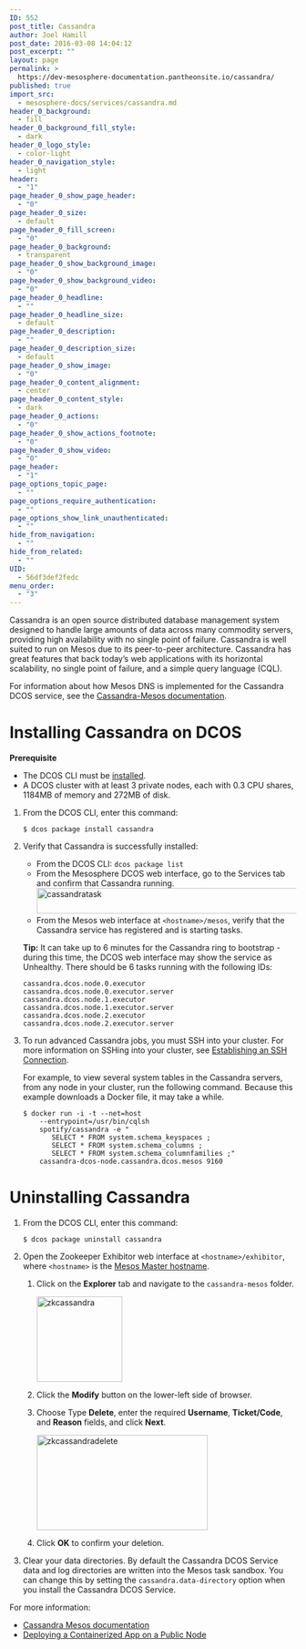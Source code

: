 ```yaml
---
ID: 552
post_title: Cassandra
author: Joel Hamill
post_date: 2016-03-08 14:04:12
post_excerpt: ""
layout: page
permalink: >
  https://dev-mesosphere-documentation.pantheonsite.io/cassandra/
published: true
import_src:
  - mesosphere-docs/services/cassandra.md
header_0_background:
  - fill
header_0_background_fill_style:
  - dark
header_0_logo_style:
  - color-light
header_0_navigation_style:
  - light
header:
  - "1"
page_header_0_show_page_header:
  - "0"
page_header_0_size:
  - default
page_header_0_fill_screen:
  - "0"
page_header_0_background:
  - transparent
page_header_0_show_background_image:
  - "0"
page_header_0_show_background_video:
  - "0"
page_header_0_headline:
  - ""
page_header_0_headline_size:
  - default
page_header_0_description:
  - ""
page_header_0_description_size:
  - default
page_header_0_show_image:
  - "0"
page_header_0_content_alignment:
  - center
page_header_0_content_style:
  - dark
page_header_0_actions:
  - "0"
page_header_0_show_actions_footnote:
  - "0"
page_header_0_show_video:
  - "0"
page_header:
  - "1"
page_options_topic_page:
  - ""
page_options_require_authentication:
  - ""
page_options_show_link_unauthenticated:
  - ""
hide_from_navigation:
  - ""
hide_from_related:
  - ""
UID:
  - 56df3def2fedc
menu_order:
  - "3"
---
```

Cassandra is an open source distributed database management system designed to handle large amounts of data across many commodity servers, providing high availability with no single point of failure. Cassandra is well suited to run on Mesos due to its peer-to-peer architecture. Cassandra has great features that back today’s web applications with its horizontal scalability, no single point of failure, and a simple query language (CQL).

For information about how Mesos DNS is implemented for the Cassandra DCOS service, see the <a href="http://mesosphere.github.io/cassandra-mesos/docs/mesos-dns.html" target="_blank">Cassandra-Mesos documentation</a>.

# <a name="cassandrainstall"></a>Installing Cassandra on DCOS

**Prerequisite**

*   The DCOS CLI must be [installed][1].
*   A DCOS cluster with at least 3 private nodes, each with 0.3 CPU shares, 1184MB of memory and 272MB of disk.

1.  From the DCOS CLI, enter this command:
    
        $ dcos package install cassandra
        

2.  Verify that Cassandra is successfully installed:
    
    *   From the DCOS CLI: `dcos package list`
    *   From the Mesosphere DCOS web interface, go to the Services tab and confirm that Cassandra running. <a href="https://docs.mesosphere.com/wp-content/uploads/2015/12/cassandratask.png" rel="attachment wp-att-1326"><img src="https://docs.mesosphere.com/wp-content/uploads/2015/12/cassandratask.png" alt="cassandratask" width="713" height="45" class="alignnone size-full wp-image-1326" /></a> 
    *   From the Mesos web interface at `<hostname>/mesos`, verify that the Cassandra service has registered and is starting tasks. 
    
    **Tip:** It can take up to 6 minutes for the Cassandra ring to bootstrap - during this time, the DCOS web interface may show the service as Unhealthy. There should be 6 tasks running with the following IDs:
    
        cassandra.dcos.node.0.executor
        cassandra.dcos.node.0.executor.server
        cassandra.dcos.node.1.executor
        cassandra.dcos.node.1.executor.server
        cassandra.dcos.node.2.executor
        cassandra.dcos.node.2.executor.server
        

3.  To run advanced Cassandra jobs, you must SSH into your cluster. For more information on SSHing into your cluster, see [Establishing an SSH Connection][2].
    
    For example, to view several system tables in the Cassandra servers, from any node in your cluster, run the following command. Because this example downloads a Docker file, it may take a while.
    
        $ docker run -i -t --net=host 
            --entrypoint=/usr/bin/cqlsh 
            spotify/cassandra -e "
               SELECT * FROM system.schema_keyspaces ;
               SELECT * FROM system.schema_columns ;
               SELECT * FROM system.schema_columnfamilies ;" 
            cassandra-dcos-node.cassandra.dcos.mesos 9160
        

# <a name="uninstall"></a>Uninstalling Cassandra

1.  From the DCOS CLI, enter this command:
    
        $ dcos package uninstall cassandra
        

2.  Open the Zookeeper Exhibitor web interface at `<hostname>/exhibitor`, where `<hostname>` is the [Mesos Master hostname][3].
    
    1.  Click on the **Explorer** tab and navigate to the `cassandra-mesos` folder.
        
        <a href="https://docs.mesosphere.com/wp-content/uploads/2015/12/zkcassandra.png" rel="attachment wp-att-1329"><img src="https://docs.mesosphere.com/wp-content/uploads/2015/12/zkcassandra-150x150.png" alt="zkcassandra" width="150" height="150" class="alignnone size-thumbnail wp-image-1329" /></a>
    
    2.  Click the **Modify** button on the lower-left side of browser.
    
    3.  Choose Type **Delete**, enter the required **Username**, **Ticket/Code**, and **Reason** fields, and click **Next**.
        
        <a href="https://docs.mesosphere.com/wp-content/uploads/2015/12/zkcassandradelete.png" rel="attachment wp-att-1332"><img src="https://docs.mesosphere.com/wp-content/uploads/2015/12/zkcassandradelete-600x334.png" alt="zkcassandradelete" width="300" height="167" class="alignnone size-medium wp-image-1332" /></a>
    
    4.  Click **OK** to confirm your deletion.

3.  Clear your data directories. By default the Cassandra DCOS Service data and log directories are written into the Mesos task sandbox. You can change this by setting the `cassandra.data-directory` option when you install the Cassandra DCOS Service.

For more information:

*   <a href="http://mesosphere.github.io/cassandra-mesos/" target="_blank">Cassandra Mesos documentation</a>
*   [Deploying a Containerized App on a Public Node][4]

 [1]: /install/cli/
 [2]: /administration/sshcluster/
 [3]: /install/awscluster#launchdcos
 [4]: ../getting-started/tutorials/deploy-containerized-app/